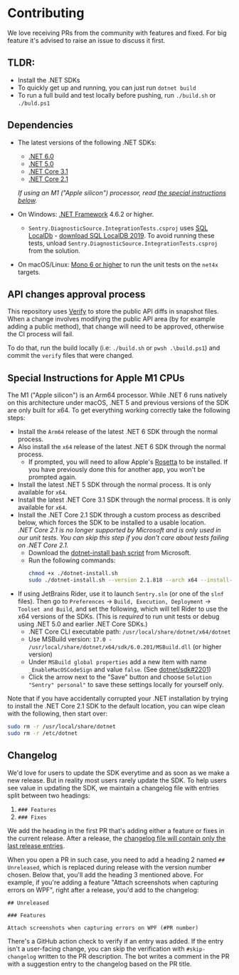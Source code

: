 # Contributing

We love receiving PRs from the community with features and fixed. 
For big feature it's advised to raise an issue to discuss it first.

## TLDR:

* Install the .NET SDKs
* To quickly get up and running, you can just run `dotnet build`
* To run a full build and test locally before pushing, run `./build.sh` or `./buld.ps1`

## Dependencies

* The latest versions of the following .NET SDKs:
  - [.NET 6.0](https://dotnet.microsoft.com/download/dotnet/6.0)
  - [.NET 5.0](https://dotnet.microsoft.com/download/dotnet/5.0)
  - [.NET Core 3.1](https://dotnet.microsoft.com/download/dotnet/3.1)
  - [.NET Core 2.1](https://dotnet.microsoft.com/download/dotnet/2.1)

  *If using an M1 ("Apple silicon") processor, read [the special instructions below](#special-instructions-for-apple-m1-cpus).*

* On Windows: [.NET Framework](https://dotnet.microsoft.com/download/dotnet-framework) 4.6.2 or higher.
  - `Sentry.DiagnosticSource.IntegrationTests.csproj` uses [SQL LocalDb](https://docs.microsoft.com/en-us/sql/database-engine/configure-windows/sql-server-express-localdb) - [download SQL LocalDB 2019](https://download.microsoft.com/download/7/c/1/7c14e92e-bdcb-4f89-b7cf-93543e7112d1/SqlLocalDB.msi). To avoid running these tests, unload `Sentry.DiagnosticSource.IntegrationTests.csproj` from the solution.
* On macOS/Linux: [Mono 6 or higher](https://www.mono-project.com/download/stable) to run the unit tests on the `net4x` targets.

## API changes approval process

This repository uses [Verify](https://github.com/VerifyTests/Verify) to store the public API diffs in snapshot files.
When a change involves modifying the public API area (by for example adding a public method),
that change will need to be approved, otherwise the CI process will fail.

To do that, run the build locally (i.e: `./build.sh` or `pwsh .\build.ps1`)
and commit the `verify` files that were changed.


## Special Instructions for Apple M1 CPUs

The M1 ("Apple silicon") is an Arm64 processor. While .NET 6 runs natively on this architecture under macOS, .NET 5 and previous versions of the SDK are only built for x64. To get everything working correctly take the following steps:

- Install the `Arm64` release of the latest .NET 6 SDK through the normal process.
- Also install the `x64` release of the latest .NET 6 SDK through the normal process.
  - If prompted, you will need to allow Apple's [Rosetta](https://support.apple.com/HT211861) to be installed.  If you have previously done this for another app, you won't be prompted again.
- Install the latest .NET 5 SDK through the normal process.  It is only available for `x64`.
- Install the latest .NET Core 3.1 SDK through the normal process.  It is only available for `x64`.
- Install the .NET Core 2.1 SDK through a custom process as described below, which forces the SDK to be installed to a usable location.  
  *.NET Core 2.1 is no longer supported by Microsoft and is only used in our unit tests.  You can skip this step if you don't care about tests failing on .NET Core 2.1.*
  - Download the [dotnet-install bash script](https://dot.net/v1/dotnet-install.sh) from Microsoft.
  - Run the following commands:
    ```sh
    chmod +x ./dotnet-install.sh
    sudo ./dotnet-install.sh --version 2.1.818 --arch x64 --install-dir /usr/local/share/dotnet/x64
     ```
- If using JetBrains Rider, use it to launch `Sentry.sln` (or one of the `slnf` files).  Then go to `Preferences` -> `Build, Execution, Deployment` -> `Toolset and Build`, and set the following, which will tell Rider to use the x64 versions of the SDKs.  (This is *required* to run unit tests or debug using .NET 5.0 and earlier .NET Core SDKs.)
  - .NET Core CLI executable path: `/usr/local/share/dotnet/x64/dotnet`
  - Use MSBuild version: `17.0 - /usr/local/share/dotnet/x64/sdk/6.0.201/MSBuild.dll` (or higher version)
  - Under `MSBuild global properties` add a new item with name `_EnableMacOSCodeSign` and value `false`.  (See [dotnet/sdk#2201](https://github.com/dotnet/sdk/issues/22201#issuecomment-1089129133))
  - Click the arrow next to the "Save" button and choose `Solution "Sentry" personal"` to save these settings locally for yourself only.

Note that if you have accidentally corrupted your .NET installation by trying to install the .NET Core 2.1 SDK to the default location, you can wipe clean with the following, then start over:

```sh
sudo rm -r /usr/local/share/dotnet
sudo rm -r /etc/dotnet
```

## Changelog

We'd love for users to update the SDK everytime and as soon as we make a new release. But in reality most users rarely update the SDK.
To help users see value in updating the SDK, we maintain a changelog file with entries split between two headings:

1. `### Features` 
2. `### Fixes`

We add the heading in the first PR that's adding either a feature or fixes in the current release.
After a release, the [changelog file will contain only the last release entries](https://github.com/getsentry/sentry-dotnet/blob/3.16.0/CHANGELOG.md).

When you open a PR in such case, you need to add a heading 2 named `## Unreleased`, which is replaced during release with the version number chosen.
Below that, you'll add the heading 3 mentioned above. For example, if you're adding a feature "Attach screenshots when capturing errors on WPF", right after a release, you'd add to the changelog:

```
## Unreleased

### Features

Attach screenshots when capturing errors on WPF (#PR number)
```

There's a GitHub action check to verify if an entry was added. If the entry isn't a user-facing change, you can skip the verification with `#skip-changelog` written to the PR description. The bot writes a comment in the PR with a suggestion entry to the changelog based on the PR title.

